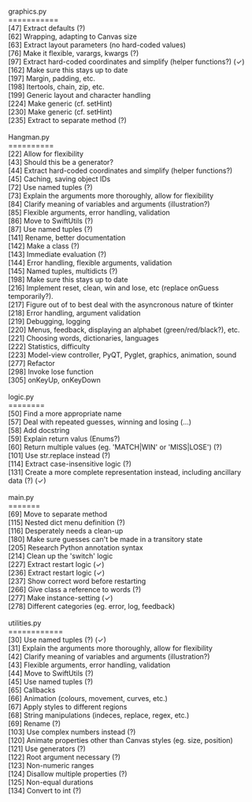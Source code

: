 graphics.py<br>===========<br>[47] Extract defaults (?)<br>[62] Wrapping, adapting to Canvas size<br>[63] Extract layout parameters (no hard-coded values)<br>[76] Make it flexible, varargs, kwargs (?)<br>[97] Extract hard-coded coordinates and simplify (helper functions?) (✓)<br>[162] Make sure this stays up to date<br>[197] Margin, padding, etc.<br>[198] Itertools, chain, zip, etc.<br>[199] Generic layout and character handling<br>[224] Make generic (cf. setHint)<br>[230] Make generic (cf. setHint)<br>[235] Extract to separate method (?)<br><br>Hangman.py<br>==========<br>[22] Allow for flexibility<br>[43] Should this be a generator?<br>[44] Extract hard-coded coordinates and simplify (helper functions?)<br>[45] Caching, saving object IDs<br>[72] Use named tuples (?)<br>[73] Explain the arguments more thoroughly, allow for flexibility<br>[84] Clarify meaning of variables and arguments (illustration?)<br>[85] Flexible arguments, error handling, validation<br>[86] Move to SwiftUtils (?)<br>[87] Use named tuples (?)<br>[141] Rename, better documentation<br>[142] Make a class (?)<br>[143] Immediate evaluation (?)<br>[144] Error handling, flexible arguments, validation<br>[145] Named tuples, multidicts (?)<br>[198] Make sure this stays up to date<br>[216] Implement reset, clean, win and lose, etc (replace onGuess temporarily?).<br>[217] Figure out of to best deal with the asyncronous nature of tkinter<br>[218] Error handling, argument validation<br>[219] Debugging, logging<br>[220] Menus, feedback, displaying an alphabet (green/red/black?), etc.<br>[221] Choosing words, dictionaries, languages<br>[222] Statistics, difficulty<br>[223] Model-view controller, PyQT, Pyglet, graphics, animation, sound<br>[277] Refactor<br>[298] Invoke lose function<br>[305] onKeyUp, onKeyDown<br><br>logic.py<br>========<br>[50] Find a more appropriate name<br>[57] Deal with repeated guesses, winning and losing (...)<br>[58] Add docstring<br>[59] Explain return valus (Enums?)<br>[60] Return multiple values (eg. 'MATCH|WIN' or 'MISS|LOSE') (?)<br>[101] Use str.replace instead (?)<br>[114] Extract case-insensitive logic (?)<br>[131] Create a more complete representation instead, including ancillary data (?) (✓)<br><br>main.py<br>=======<br>[69] Move to separate method<br>[115] Nested dict menu definition (?)<br>[116] Desperately needs a clean-up<br>[180] Make sure guesses can't be made in a transitory state<br>[205] Research Python annotation syntax<br>[214] Clean up the 'switch' logic<br>[227] Extract restart logic (✓)<br>[236] Extract restart logic (✓)<br>[237] Show correct word before restarting<br>[266] Give class a reference to words (?)<br>[277] Make instance-setting (✓)<br>[278] Different categories (eg. error, log, feedback)<br><br>utilities.py<br>============<br>[30] Use named tuples (?) (✓)<br>[31] Explain the arguments more thoroughly, allow for flexibility<br>[42] Clarify meaning of variables and arguments (illustration?)<br>[43] Flexible arguments, error handling, validation<br>[44] Move to SwiftUtils (?)<br>[45] Use named tuples (?)<br>[65] Callbacks<br>[66] Animation (colours, movement, curves, etc.)<br>[67] Apply styles to different regions<br>[68] String manipulations (indeces, replace, regex, etc.)<br>[69] Rename (?)<br>[103] Use complex numbers instead (?)<br>[120] Animate properties other than Canvas styles (eg. size, position)<br>[121] Use generators (?)<br>[122] Root argument necessary (?)<br>[123] Non-numeric ranges<br>[124] Disallow multiple properties (?)<br>[125] Non-equal durations<br>[134] Convert to int (?)<br><br>